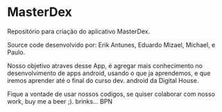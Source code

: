 ﻿# MasterDex
Repositório para criação do aplicativo MasterDex.

Source code desenvolvido por:
Erik Antunes,
Eduardo Mizael,
Michael,
e Paulo.

Nosso objetivo atraves desse App, é agregar mais conhecimento no desenvolvimento de apps android, usando o que ja aprendemos,
e que iremos aprender até o final do curso dev. android da Digital House.

Fique a vontade de usar nossos codigos, se quiser colaborar com nosso work, buy me a beer ;). brinks... BPN

